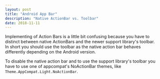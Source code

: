 ```yaml
---
layout: post
title: "Android App Bar"
description: "Native ActionBar vs. Toolbar"
date: 2018-11-11
---
```


Implementing of Action Bars is a little bit confusing because you have to distinct between native
ActionBars and the newer support library's toolbar. In short you should use the toolbar as the native
action bar behaves differently depending on the Android version.

To disable the native action bar and to use the support library's toolbar you have to use one of 
appcompat's NoActionBar themes, like <code>Theme.AppCompat.Light.NoActionBar</code>.
